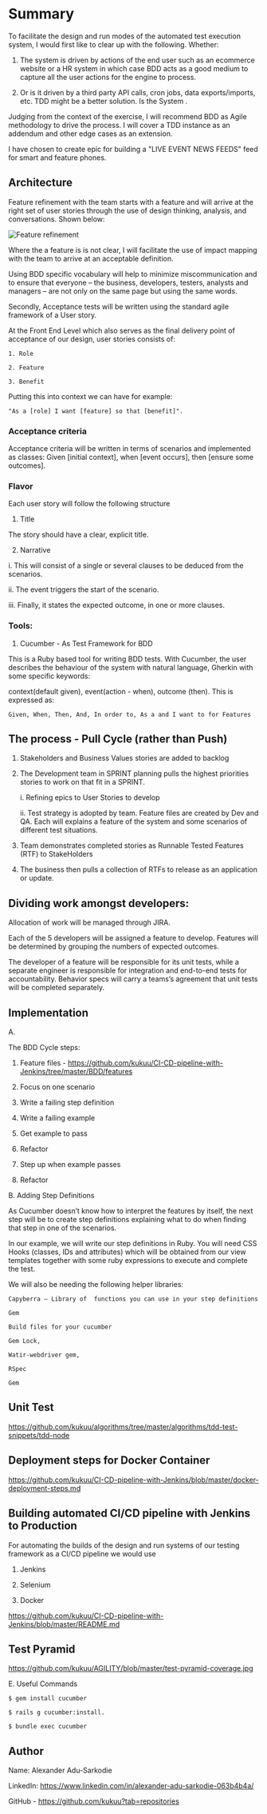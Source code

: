

# Summary

To facilitate the design and run modes of the automated test execution system, I would first like to clear up with the following.  Whether:

1. The system is driven by actions of the end user such as an ecommerce website or a HR system in which case BDD acts as a good medium to capture all the user actions for the engine to process.

2. Or is it driven by a third party API calls, cron jobs, data exports/imports, etc. TDD might be a better solution.
Is the System .

Judging from the context of the exercise, I will recommend BDD as Agile methodology to drive the process. I will cover a TDD instance as an addendum and other edge cases as an extension.

I have chosen to create epic for building a "LIVE EVENT NEWS FEEDS" feed for smart and feature phones.

## Architecture

Feature refinement with the team starts with a feature and will arrive at the right set of user stories through the use of design thinking, analysis, and conversations. Shown below:

![Feature refinement](https://github.com/kukuu/CI-CD-pipeline-with-Jenkins/blob/master/BDD/FeatureRefinement.png)

Where the a feature is  is not clear, I will facilitate the use  of impact mapping with the team  to arrive at an acceptable definition. 

Using BDD specific vocabulary will help to minimize miscommunication and to ensure that everyone – the business, developers, testers, analysts and managers – are not only on the same page but using the same words.

Secondly, Acceptance tests will be written using the standard agile framework of a User story. 

At the Front End Level which also serves as the final delivery point of acceptance of our design, user stories consists of:

```
1. Role

2. Feature

3. Benefit

```

Putting this into context we can have for example: 

```
"As a [role] I want [feature] so that [benefit]". 
```



### Acceptance criteria

Acceptance criteria will be written in terms of scenarios and implemented as classes: Given [initial context], when [event occurs], then [ensure some outcomes].

### Flavor

Each user story will follow the following structure

1. Title 

The story should have a clear, explicit title.

2. Narrative

i. This will  consist of a single or several clauses to be deduced from the scenarios.

ii. The event triggers the start of the scenario.

iii. Finally, it states the expected outcome, in one or more clauses.


### Tools:

1. Cucumber - As Test Framework for BDD

This is a Ruby based tool for writing BDD tests. With Cucumber, the user describes the behaviour of the system with natural language, Gherkin with some specific keywords: 

context(default given), event(action - when), outcome (then). This is expressed as: 

```
Given, When, Then, And, In order to, As a and I want to for Features

```

## The process -  Pull Cycle (rather than Push)


1. Stakeholders and Business Values stories are added to backlog

2. The Development team in SPRINT planning pulls the highest priorities stories to work  on that fit in a SPRINT.

   i. Refining epics to User Stories  to develop

   ii. Test strategy is adopted by team. Feature files are created by Dev and QA. Each will explains a feature of the system and some scenarios of different test situations. 

3. Team demonstrates completed stories as Runnable Tested Features (RTF) to StakeHolders

4. The business then pulls a collection of RTFs to release as an application or update.
 

## Dividing work amongst developers:

Allocation of work will be managed through JIRA.

Each of the 5 developers will be assigned a feature to develop. Features will be determined by grouping the numbers of expected outcomes.

The developer of a feature will be responsible for its unit tests, while a separate engineer is responsible for integration and end-to-end tests for accountability. Behavior specs will carry a teams’s agreement that unit tests will be completed separately.


## Implementation

A.

 The BDD Cycle steps:

1. Feature files -  https://github.com/kukuu/CI-CD-pipeline-with-Jenkins/tree/master/BDD/features

1. Focus on one scenario

2. Write a failing step definition

3. Write a failing example

4. Get example to pass

5. Refactor

6. Step up when example passes

7. Refactor


B.  Adding Step Definitions

As Cucumber doesn’t know how to interpret the features by itself, the next step will be to create step definitions explaining what to do when finding that step in one of the scenarios. 

In our example, we will write our step definitions in Ruby. You will need CSS Hooks (classes, IDs and attributes) which will be obtained from our view templates together with some ruby expressions to execute and complete the test.

We will also be needing the following helper libraries:

```
Capyberra – Library of  functions you can use in your step definitions

Gem

Build files for your cucumber

Gem Lock, 

Watir-webdriver gem, 

RSpec  

Gem
```


## Unit Test 

 https://github.com/kukuu/algorithms/tree/master/algorithms/tdd-test-snippets/tdd-node
 

## Deployment steps for Docker Container 

 https://github.com/kukuu/CI-CD-pipeline-with-Jenkins/blob/master/docker-deployment-steps.md


##  Building automated CI/CD pipeline with Jenkins to Production


For automating the builds of the  design and run systems of our testing framework as a CI/CD pipeline we would use 

1. Jenkins  

2. Selenium

3. Docker

https://github.com/kukuu/CI-CD-pipeline-with-Jenkins/blob/master/README.md


##  Test Pyramid

https://github.com/kukuu/AGILITY/blob/master/test-pyramid-coverage.jpg



E.  Useful Commands

```
$ gem install cucumber

$ rails g cucumber:install.

$ bundle exec cucumber

```

## Author

Name: Alexander Adu-Sarkodie

LinkedIn: https://www.linkedin.com/in/alexander-adu-sarkodie-063b4b4a/

GitHub - https://github.com/kukuu?tab=repositories

